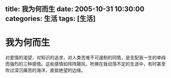 title: 我为何而生
date: 2005-10-31 10:30:00
categories:  生活
tags: [生活]
---

# 我为何而生
对爱情的渴望，对知识的追求，对人类苦难不可遏制的同情，是支配我一生的单纯而强烈的三种感情。这些感情如阵阵飓风，吹拂在我动荡不定的生涯中，有时甚至吹过深沉痛苦的海洋，直抵绝望的边缘。
